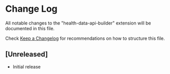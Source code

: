 # Change Log

All notable changes to the "health-data-api-builder" extension will be documented in this file.

Check [Keep a Changelog](http://keepachangelog.com/) for recommendations on how to structure this file.

## [Unreleased]

- Initial release